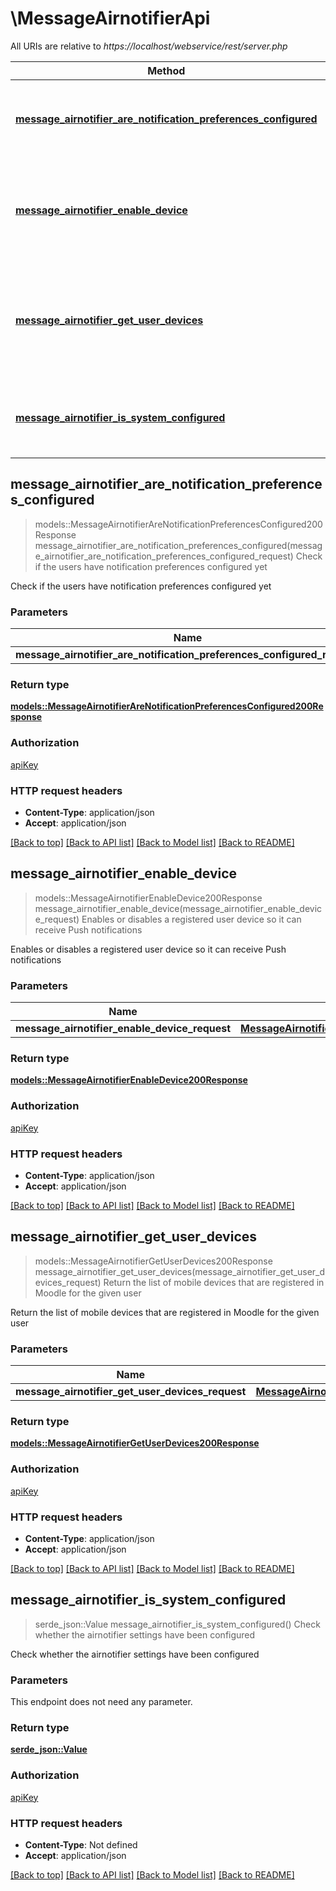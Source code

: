 # \MessageAirnotifierApi

All URIs are relative to *https://localhost/webservice/rest/server.php*

Method | HTTP request | Description
------------- | ------------- | -------------
[**message_airnotifier_are_notification_preferences_configured**](MessageAirnotifierApi.md#message_airnotifier_are_notification_preferences_configured) | **POST** /message_airnotifier_are_notification_preferences_configured | Check if the users have notification preferences configured yet
[**message_airnotifier_enable_device**](MessageAirnotifierApi.md#message_airnotifier_enable_device) | **POST** /message_airnotifier_enable_device | Enables or disables a registered user device so it can receive Push notifications
[**message_airnotifier_get_user_devices**](MessageAirnotifierApi.md#message_airnotifier_get_user_devices) | **POST** /message_airnotifier_get_user_devices | Return the list of mobile devices that are registered in Moodle for the given user
[**message_airnotifier_is_system_configured**](MessageAirnotifierApi.md#message_airnotifier_is_system_configured) | **POST** /message_airnotifier_is_system_configured | Check whether the airnotifier settings have been configured



## message_airnotifier_are_notification_preferences_configured

> models::MessageAirnotifierAreNotificationPreferencesConfigured200Response message_airnotifier_are_notification_preferences_configured(message_airnotifier_are_notification_preferences_configured_request)
Check if the users have notification preferences configured yet

Check if the users have notification preferences configured yet

### Parameters


Name | Type | Description  | Required | Notes
------------- | ------------- | ------------- | ------------- | -------------
**message_airnotifier_are_notification_preferences_configured_request** | [**MessageAirnotifierAreNotificationPreferencesConfiguredRequest**](MessageAirnotifierAreNotificationPreferencesConfiguredRequest.md) |  | [required] |

### Return type

[**models::MessageAirnotifierAreNotificationPreferencesConfigured200Response**](message_airnotifier_are_notification_preferences_configured_200_response.md)

### Authorization

[apiKey](../README.md#apiKey)

### HTTP request headers

- **Content-Type**: application/json
- **Accept**: application/json

[[Back to top]](#) [[Back to API list]](../README.md#documentation-for-api-endpoints) [[Back to Model list]](../README.md#documentation-for-models) [[Back to README]](../README.md)


## message_airnotifier_enable_device

> models::MessageAirnotifierEnableDevice200Response message_airnotifier_enable_device(message_airnotifier_enable_device_request)
Enables or disables a registered user device so it can receive Push notifications

Enables or disables a registered user device so it can receive Push notifications

### Parameters


Name | Type | Description  | Required | Notes
------------- | ------------- | ------------- | ------------- | -------------
**message_airnotifier_enable_device_request** | [**MessageAirnotifierEnableDeviceRequest**](MessageAirnotifierEnableDeviceRequest.md) |  | [required] |

### Return type

[**models::MessageAirnotifierEnableDevice200Response**](message_airnotifier_enable_device_200_response.md)

### Authorization

[apiKey](../README.md#apiKey)

### HTTP request headers

- **Content-Type**: application/json
- **Accept**: application/json

[[Back to top]](#) [[Back to API list]](../README.md#documentation-for-api-endpoints) [[Back to Model list]](../README.md#documentation-for-models) [[Back to README]](../README.md)


## message_airnotifier_get_user_devices

> models::MessageAirnotifierGetUserDevices200Response message_airnotifier_get_user_devices(message_airnotifier_get_user_devices_request)
Return the list of mobile devices that are registered in Moodle for the given user

Return the list of mobile devices that are registered in Moodle for the given user

### Parameters


Name | Type | Description  | Required | Notes
------------- | ------------- | ------------- | ------------- | -------------
**message_airnotifier_get_user_devices_request** | [**MessageAirnotifierGetUserDevicesRequest**](MessageAirnotifierGetUserDevicesRequest.md) |  | [required] |

### Return type

[**models::MessageAirnotifierGetUserDevices200Response**](message_airnotifier_get_user_devices_200_response.md)

### Authorization

[apiKey](../README.md#apiKey)

### HTTP request headers

- **Content-Type**: application/json
- **Accept**: application/json

[[Back to top]](#) [[Back to API list]](../README.md#documentation-for-api-endpoints) [[Back to Model list]](../README.md#documentation-for-models) [[Back to README]](../README.md)


## message_airnotifier_is_system_configured

> serde_json::Value message_airnotifier_is_system_configured()
Check whether the airnotifier settings have been configured

Check whether the airnotifier settings have been configured

### Parameters

This endpoint does not need any parameter.

### Return type

[**serde_json::Value**](serde_json::Value.md)

### Authorization

[apiKey](../README.md#apiKey)

### HTTP request headers

- **Content-Type**: Not defined
- **Accept**: application/json

[[Back to top]](#) [[Back to API list]](../README.md#documentation-for-api-endpoints) [[Back to Model list]](../README.md#documentation-for-models) [[Back to README]](../README.md)

